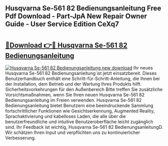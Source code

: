 ## Husqvarna Se-561 82 Bedienungsanleitung Free Pdf Download - Part-JpA New Repair Owner Guide - User Service Edition CeXq7

# <h2><a href="http://df4bbv5.blite.top/?on=Husqvarna+Se-561+82+Bedienungsanleitung">🔗Download 👉🔴 Husqvarna Se-561 82 Bedienungsanleitung</a></h2>

[![Husqvarna Se-561 82 Bedienungsanleitung new download](https://i.imgur.com/lujVjoI.png)](http://df4bbv5.blite.top/?on=Husqvarna+Se-561+82+Bedienungsanleitung)
Ihr neues Husqvarna Se-561 82 Bedienungsanleitung ist jetzt einsatzbereit. Dieses Benutzerhandbuch enthält eine Schritt-für-Schritt-Anleitung, die Ihnen bei der Installation, dem Betrieb und der Wartung Ihres Produkts hilft. Sicherheitsvorkehrungen für den Außenbereich Bitte treffen Sie zusätzliche Vorsichtsmaßnahmen, wenn Sie Ihren neuen Husqvarna Se-561 82 Bedienungsanleitung im Freien verwenden. Husqvarna Se-561 82 Bedienungsanleitung bietet Benutzern eine beeindruckende Sammlung fortschrittlicher Funktionen wie Gesichtserkennung, Augmented Reality, Sprachaktivierung und kabelloses Laden, die alle über die benutzerfreundliche und intuitive Benutzeroberfläche leicht zugänglich sind. Ihr Feedback ist wichtig, Husqvarna Se-561 82 BedienungsanleitungD. Wir schätzen Ihren Input und verpflichten uns zu kontinuierlicher Verbesserung.
